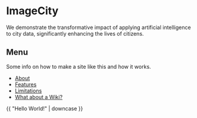 # **ImageCity**

We demonstrate the transformative impact of applying artificial intelligence to city data, significantly enhancing the lives of citizens.

## Menu

Some info on how to make a site like this and how it works.

- [About](about.md)
- [Features](features.md)
- [Limitations](limitations.md)
- [What about a Wiki?](wiki.md)

{{ "Hello World!" | downcase }}
